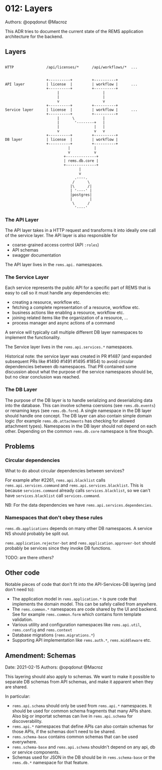 # 012: Layers

Authors: @opqdonut @Macroz

This ADR tries to document the current state of the REMS application
architecture for the backend.

## Layers

```

HTTP               /api/licenses/*      /api/workflows/*  ...


                   +----------+         +----------+
API layer          | license  |         | workflow |      ...
                   +----------+         +----------+
                        |                    |
                        |                    |
                        v                    v
                   +----------+         +----------+
Service layer      | license  |         | workflow |      ...
                   +----------+         +----------+
                        |      \             |
                        |       '--------+   |
                        |                |   |
                        v                v   v
                   +----------+         +----------+
DB layer           | license  |         | workflow |
                   +----------+         +----------+
                             |           |
                             v           v
                           +--------------+
                           | rems.db.core |
                           +--------------+
                                  |
                                  v
                                .----.
                               /      \
                              |\      /|
                              | '----' |
                              |postgres|
                              |        |
                               \      /
                                '----'
```

### The API Layer

The API layer takes in a HTTP request and transforms it into ideally
one call of the service layer. The API layer is also responsible for
- coarse-grained access control (API `:roles`)
- API schemas
- swagger documentation

The API layer lives in the `rems.api.` namespaces.

### The Service Layer

Each service represents the public API for a specific part of REMS that is easy to call
so it must handle any dependencies etc:
- creating a resource, workflow etc.
- fetching a complete representation of a resource, workflow etc.
- business actions like enabling a resource, workflow etc.
- joining related items like the organization of a resource, ...
- process manager and async actions of a command

A service will typically call multiple different DB layer namespaces
to implement the functionality.

The Service layer lives in the `rems.api.services.*` namespaces.

Historical note: the service layer was created in PR #1487 (and
expanded subsequent PRs like #1490 #1491 #1495 #1854) to avoid
circular dependencies between db namespaces. That PR contained some
discussion about what the purpose of the service namespaces should be,
but no clear conclusion was reached.

### The DB Layer

The purpose of the DB layer is to handle serializing and deserializing
data into the database. This can involve schema coersions (see
`rems.db.events`) or renaming keys (see `rems.db.form`). A single
namespace in the DB layer should handle one concept. The DB layer can
also contain simple domain logic (for example `rems.db.attachments`
has checking for allowed attachment types). Namespaces in the DB layer
should not depend on each other. Depending on the common
`rems.db.core` namespace is fine though.

## Problems

### Circular dependencies

What to do about circular dependencies between services?

For example after #2261, `rems.api.blacklist` calls
`rems.api.services.command` and `rems.api.services.blacklist`. This is
because `services.command` already calls `services.blacklist`, so we
can't have `services.blacklist` call `services.command`.

NB: For the data dependencies we have `rems.api.services.dependencies`.

### Namespaces that don't obey these rules

`rems.db.applications` depends on many other DB namespaces. A service NS should probably be split out.

`rems.application.rejecter-bot` and `rems.application.approver-bot`
should probably be services since they invoke DB functions.

TODO: are there others?

## Other code

Notable pieces of code that don't fit into the API-Services-DB layering (and don't need to):

- The application model in `rems.application.*` is pure code that
  implements the domain model. This can be safely called from
  anywhere.
- The `rems.common.*` namespaces are code shared by the UI and
  backend. See for example `rems.common.form` which contains form
  template validation.
- Various utility and configuration namespaces like `rems.api.util`,
  `rems.config` and `rems.context`
- Database migrations (`rems.migrations.*`)
- Supporting API implementation like `rems.auth.*`, `rems.middleware`
  etc.

## Amendment: Schemas

Date: 2021-02-15
Authors: @opqdonut @Macroz

This layering should also apply to schemas. We want to make it
possible to separate DB schemas from API schemas, and make it apparent
when they are shared.

In particular:

- `rems.api.schema` should only be used from `rems.api.*` namespaces. It should be used for common schema fragments that many APIs share. Also big or importat schemas can live in `rems.api.schema` for discoverability.
- `rems.api.*` namespaces that define APIs can also contain schemas for those APIs, if the schemas don't need to be shared.
- `rems.schema-base` contains common schemas that can be used everywhere.
- `rems.schema-base` and `rems.api.schema` shouldn't depend on any api, db or service components.
- Schemas used for JSON in the DB should be in `rems.schema-base` or the `rems.db.*` namespace for that feature.
